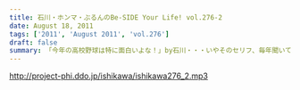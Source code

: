 ```yaml
---
title: 石川・ホンマ・ぶるんのBe-SIDE Your Life! vol.276-2
date: August 18, 2011
tags: ['2011', 'August 2011', 'vol.276']
draft: false
summary: 「今年の高校野球は特に面白いよな！」by石川・・・いやそのセリフ、毎年聞いているような・・・そんな熱闘スタジオ。NAMAE
---
```


http://project-phi.ddo.jp/ishikawa/ishikawa276_2.mp3